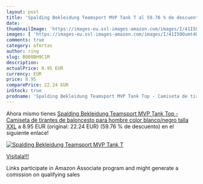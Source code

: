 ```yaml
---
layout: post
title: 'Spalding Bekleidung Teamsport MVP Tank T al 59.76 % de descuento'
date: 
thumbnailImage: 'https://images-eu.ssl-images-amazon.com/images/I/41I50Oumt4L._SL200_.jpg'
images: [ 'https://images-eu.ssl-images-amazon.com/images/I/41I50Oumt4L._SL200_.jpg' ]
comments: true
category: ofertas
author: ring
slug: B008BH9C1M
description:
actualPrice: 8.95 EUR
currency: EUR
price: 8.95
comparePrice: 22.24 EUR
inStock: true
prodname: 'Spalding Bekleidung Teamsport MVP Tank Top - Camiseta de tirantes de baloncesto para hombre  color blanco/negro  talla XXL'
---
```


Ahora mismo tienes [Spalding Bekleidung Teamsport MVP Tank Top - Camiseta de tirantes de baloncesto para hombre  color blanco/negro  talla XXL](https://www.amazon.es/dp/B008BH9C1M/?tag=tolees-21) a 8.95 EUR (original: 22.24 EUR) (59.76 %  de descuento) en el siguiente enlace!

[![Spalding Bekleidung Teamsport MVP Tank T](https://images-eu.ssl-images-amazon.com/images/I/41I50Oumt4L._SL200_.jpg)](https://www.amazon.es/dp/B008BH9C1M/?tag=tolees-21)

[Visítala!!!](https://www.amazon.es/dp/B008BH9C1M/?tag=tolees-21)

Links participate in Amazon Associate program and might generate a comission on qualifying sales
